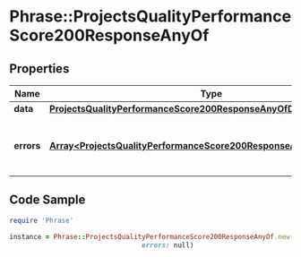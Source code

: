 # Phrase::ProjectsQualityPerformanceScore200ResponseAnyOf

## Properties

Name | Type | Description | Notes
------------ | ------------- | ------------- | -------------
**data** | [**ProjectsQualityPerformanceScore200ResponseAnyOfData**](ProjectsQualityPerformanceScore200ResponseAnyOfData.md) |  | [optional] 
**errors** | [**Array&lt;ProjectsQualityPerformanceScore200ResponseAnyOfErrorsInner&gt;**](ProjectsQualityPerformanceScore200ResponseAnyOfErrorsInner.md) | Array of errors for any failing translation ids | [optional] 

## Code Sample

```ruby
require 'Phrase'

instance = Phrase::ProjectsQualityPerformanceScore200ResponseAnyOf.new(data: null,
                                 errors: null)
```


